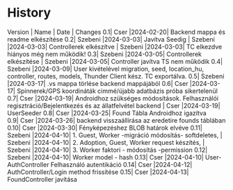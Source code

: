 # History 
Version | Name    | Date     | Changes
     0.1| Cser    |2024-02-20| Backend mappa és readme elkészítése
     0.2| Szebeni |2024-03-03| Javítva Seedig
        | Szebeni |2024-03-03| Controllerek elkészítve
        | Szebeni |2024-03-03| TC elkezdve hiányos még nem működik!
     0.3| Szebeni |2024-03-05| Controllerek elkészítése 
        | Szebeni |2024-03-05| Controller javítva TS nem működik 
     0.4| Szebeni |2024-03-09| User kivételével migration, seed, location_hu, controller, routes, models, Thunder Client kész. TC exportálva.
     0.5| Szebeni |2024-03-17| .vs mappa törlése backend mappájából
     0.6| Cser    |2024-03-17| Spinnerek/GPS koordináták cimmé/újabb adatbázis próba sikertelenül
     0.7| Cser    |2024-03-19| Androidhoz szükséges módosítások. Felhasználói regisztráció/Bejelentkezés és az állatfelvétel backend
        | Cser    |2024-03-19| UserSeeder
     0.8| Cser    |2024-03-25| Found Tábla Androidhoz igazítva  
     0.9| Cser    |2024-03-26| backend visszaállírása az eredetire founds táblában 
    0.10| Cser    |2024-03-30| Fényképezéshez BLOB határok elvéve
    0.11| Szebeni |2024-04-10| 1. Guest, Worker -migráció módosítás- softdeletes, 
        | Szebeni |2024-04-10| 2. Adoption, Guest, Worker request készítés, 
        | Szebeni |2024-04-10| 3. Worker faktori - módosítás -permission
    0.12| Szebeni |2024-04-10| Worker model - hash
    0.13| Cser    |2024-04-10| User-AuthController Felhasználó autentikáció
    0.14| Cser    |2024-04-12| AuthController/Login method frissítése
    0.15| Cser    |2024-04-13| FoundController javítása
